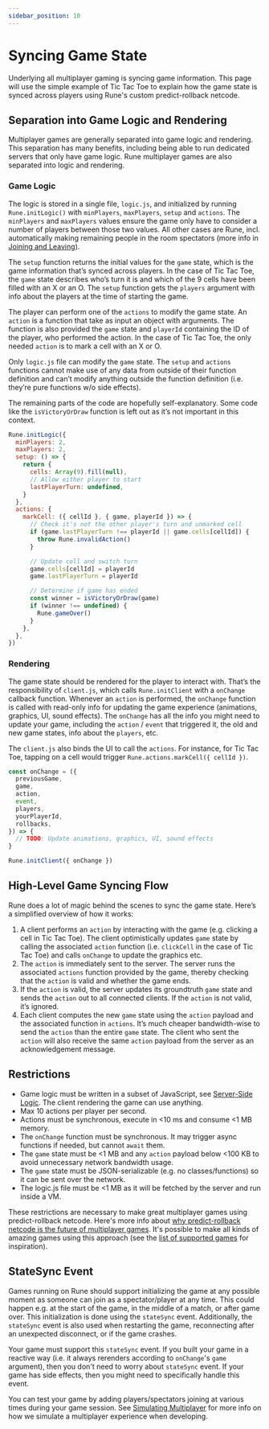 ```yaml
---
sidebar_position: 10
---
```


# Syncing Game State

Underlying all multiplayer gaming is syncing game information. This page will use the simple example of Tic Tac Toe to explain how the game state is synced across players using Rune's custom predict-rollback netcode.

## Separation into Game Logic and Rendering

Multiplayer games are generally separated into game logic and rendering. This separation has many benefits, including being able to run dedicated servers that only have game logic. Rune multiplayer games are also separated into logic and rendering.

### Game Logic

The logic is stored in a single file, `logic.js`, and initialized by running `Rune.initLogic()` with `minPlayers`, `maxPlayers`, `setup` and `actions`. The `minPlayers` and `maxPlayers` values ensure the game only have to consider a number of players between those two values. All other cases are Rune, incl. automatically making remaining people in the room spectators (more info in [Joining and Leaving](advanced/joining-leaving.md)).

The `setup` function returns the initial values for the `game` state, which is the game information that’s synced across players. In the case of Tic Tac Toe, the `game` state describes who’s turn it is and which of the 9 cells have been filled with an X or an O. The `setup` function gets the `players` argument with info about the players at the time of starting the game.

The player can perform one of the `actions` to modify the game state. An `action` is a function that take as input an object with arguments. The function is also provided the `game` state and `playerId` containing the ID of the player, who performed the action. In the case of Tic Tac Toe, the only needed `action` is to mark a cell with an X or O.

Only `logic.js` file can modify the `game` state. The `setup` and `actions` functions cannot make use of any data from outside of their function definition and can’t modify anything outside the function definition (i.e. they’re pure functions w/o side effects).

The remaining parts of the code are hopefully self-explanatory. Some code like the `isVictoryOrDraw` function is left out as it’s not important in this context.

```js
Rune.initLogic({
  minPlayers: 2,
  maxPlayers: 2,
  setup: () => {
    return {
      cells: Array(9).fill(null),
      // Allow either player to start
      lastPlayerTurn: undefined,
    }
  },
  actions: {
    markCell: ({ cellId }, { game, playerId }) => {
      // Check it's not the other player's turn and unmarked cell
      if (game.lastPlayerTurn !== playerId || game.cells[cellId]) {
        throw Rune.invalidAction()
      }

      // Update cell and switch turn
      game.cells[cellId] = playerId
      game.lastPlayerTurn = playerId

      // Determine if game has ended
      const winner = isVictoryOrDraw(game)
      if (winner !== undefined) {
        Rune.gameOver()
      }
    },
  },
})
```

### Rendering

The game state should be rendered for the player to interact with. That’s the responsibility of `client.js`, which calls `Rune.initClient` with a `onChange` callback function. Whenever an `action` is performed, the `onChange` function is called with read-only info for updating the game experience (animations, graphics, UI, sound effects). The `onChange` has all the info you might need to update your game, including the `action` / `event` that triggered it, the old and new game states, info about the `players`, etc.

The `client.js` also binds the UI to call the `actions`. For instance, for Tic Tac Toe, tapping on a cell would trigger `Rune.actions.markCell({ cellId })`.

```js
const onChange = ({
  previousGame,
  game,
  action,
  event,
  players,
  yourPlayerId,
  rollbacks,
}) => {
  // TODO: Update animations, graphics, UI, sound effects
}

Rune.initClient({ onChange })
```

## High-Level Game Syncing Flow

Rune does a lot of magic behind the scenes to sync the game state. Here’s a simplified overview of how it works:

1. A client performs an `action` by interacting with the game (e.g. clicking a cell in Tic Tac Toe). The client optimistically updates `game` state by calling the associated `action` function (i.e. `clickCell` in the case of Tic Tac Toe) and calls `onChange` to update the graphics etc.
2. The `action` is immediately sent to the server. The server runs the associated `actions` function provided by the game, thereby checking that the `action` is valid and whether the game ends.
3. If the `action` is valid, the server updates its groundtruth `game` state and sends the `action` out to all connected clients. If the `action` is not valid, it’s ignored.
4. Each client computes the new `game` state using the `action` payload and the associated function in `actions`. It’s much cheaper bandwidth-wise to send the `action` than the entire `game` state. The client who sent the `action` will also receive the same `action` payload from the server as an acknowledgement message.

## Restrictions

- Game logic must be written in a subset of JavaScript, see [Server-Side Logic](advanced/server-side-logic.md). The client rendering the game can use anything.
- Max 10 actions per player per second.
- Actions must be synchronous, execute in <10 ms and consume <1 MB memory.
- The `onChange` function must be synchronous. It may trigger async functions if needed, but cannot `await` them.
- The `game` state must be <1 MB and any `action` payload below <100 KB to avoid unnecessary network bandwidth usage.
- The `game` state must be JSON-serializable (e.g. no classes/functions) so it can be sent over the network.
- The logic.js file must be <1 MB as it will be fetched by the server and run inside a VM.

These restrictions are necessary to make great multiplayer games using predict-rollback netcode. Here's more info about [why predict-rollback netcode is the future of multiplayer games](advanced/server-side-logic.md#why-this-approach-using-deterministic-code). It's possible to make all kinds of amazing games using this approach (see the [list of supported games](/publishing/supported-games.md) for inspiration).

## StateSync Event

Games running on Rune should support initializing the game at any possible moment as someone can join as a spectator/player at any time. This could happen e.g. at the start of the game, in the middle of a match, or after game over. This initialization is done using the `stateSync` event. Additionally, the `stateSync` event is also used when restarting the game, reconnecting after an unexpected disconnect, or if the game crashes.

Your game must support this `stateSync` event. If you built your game in a reactive way (i.e. it always rerenders according to `onChange`'s `game` argument), then you don't need to worry about `stateSync` event. If your game has side effects, then you might need to specifically handle this event.

You can test your game by adding players/spectators joining at various times during your game session. See [Simulating Multiplayer](/publishing/simulating-multiplayer.md) for more info on how we simulate a multiplayer experience when developing.
